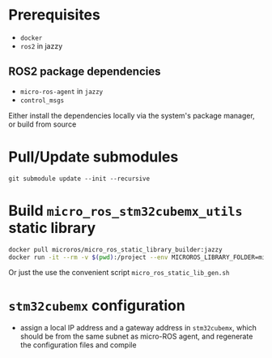 # Prerequisites

- `docker`
- `ros2` in jazzy

## ROS2 package dependencies

- `micro-ros-agent` in `jazzy`
- `control_msgs`

Either install the dependencies locally via the system's package manager, or build from source

# Pull/Update submodules

`git submodule update --init --recursive`

# Build `micro_ros_stm32cubemx_utils` static library

```sh
docker pull microros/micro_ros_static_library_builder:jazzy
docker run -it --rm -v $(pwd):/project --env MICROROS_LIBRARY_FOLDER=micro_ros_stm32cubemx_utils/microros_static_library microros/micro_ros_static_library_builder:jazzy
```

Or just the use the convenient script `micro_ros_static_lib_gen.sh`

# `stm32cubemx` configuration

- assign a local IP address and a gateway address in `stm32cubemx`, which should
  be from the same subnet as micro-ROS agent, and regenerate the configuration
  files and compile
